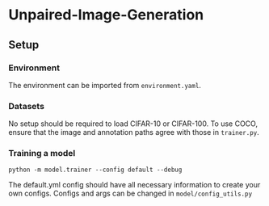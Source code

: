 # Unpaired-Image-Generation

## Setup

### Environment
The environment can be imported from `environment.yaml`.

### Datasets
No setup should be required to load CIFAR-10 or CIFAR-100. To use COCO, ensure that the image and annotation paths agree with those in `trainer.py`.

### Training a model
`python -m model.trainer --config default --debug`

The default.yml config should have all necessary information to create your own configs. Configs and args can be changed in `model/config_utils.py`